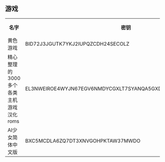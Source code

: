 ## 游戏

<table>
<tr>
    <th>名字</th>
    <th>密钥</th>
    <th>文件大小</th>
</tr>
  <tr>
    <td>黄色游戏</td>
    <td>BID72J3JGUTK7YKJ2IUPQZCDH24SECOLZ</td>
    <td>32.1GB</td>
  </tr>
  <tr>
    <td>精心整理的3000多个各类主机游戏汉化roms</td>
    <td>EL3NWEIROE4WYJN67EGV6NMDYCGXLT7SYANQA5GXDAO4SRV3Z4WWS2WBMBQ</td>
    <td>1.3T</td>
  </tr>
  <tr>
    <td>AI少女简体中文版</td>
    <td>BXC5MCDLA6ZQ7DT3XNVGOHPKTAW37MWDO</td>
    <td>9.31GB</td>
  <tr>
</table>